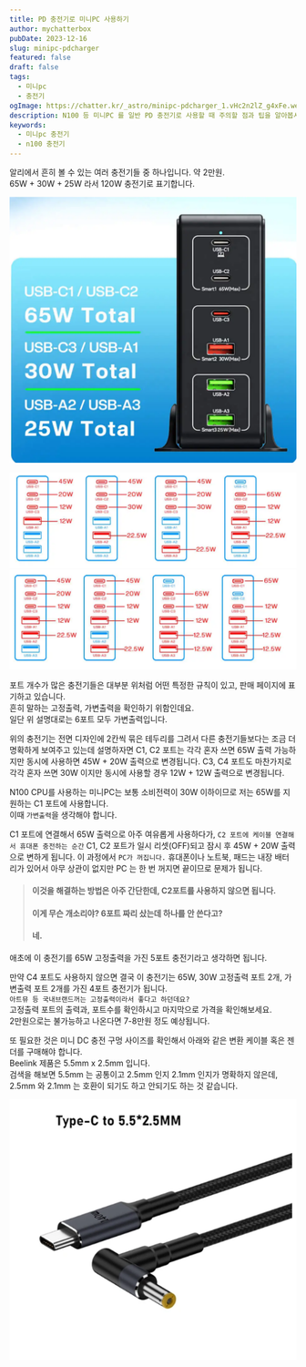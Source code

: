 ```yaml
---
title: PD 충전기로 미니PC 사용하기
author: mychatterbox
pubDate: 2023-12-16
slug: minipc-pdcharger
featured: false
draft: false
tags:
  - 미니pc
  - 충전기
ogImage: https://chatter.kr/_astro/minipc-pdcharger_1.vHc2n2lZ_g4xFe.webp.jpg
description: N100 등 미니PC 를 일반 PD 충전기로 사용할 때 주의할 점과 팁을 알아봅시다.
keywords:
  - 미니pc 충전기
  - n100 충전기
---
```


알리에서 흔히 볼 수 있는 여러 충전기들 중 하나입니다. 약 2만원.  
65W + 30W + 25W 라서 120W 충전기로 표기합니다.

![충전기](../../assets/blog-images/2024/minipc-pdcharger_1.png)

![충전기](../../assets/blog-images/2024/minipc-pdcharger_2.png)
![충전기](../../assets/blog-images/2024/minipc-pdcharger_3.png)

포트 개수가 많은 충전기들은 대부분 위처럼 어떤 특정한 규칙이 있고, 판매 페이지에 표기하고 있습니다.  
흔히 말하는 고정출력, 가변출력을 확인하기 위함인데요.  
일단 위 설명대로는 6포트 모두 가변출력입니다.

위의 충전기는 전면 디자인에 2칸씩 묶은 테두리를 그려서 다른 충전기들보다는 조금 더 명확하게 보여주고 있는데
설명하자면 C1, C2 포트는 각각 혼자 쓰면 65W 출력 가능하지만 동시에 사용하면 45W + 20W 출력으로 변경됩니다.
C3, C4 포트도 마찬가지로 각각 혼자 쓰면 30W 이지만 동시에 사용할 경우 12W + 12W 출력으로 변경됩니다.

N100 CPU를 사용하는 미니PC는 보통 소비전력이 30W 이하이므로 저는 65W를 지원하는 C1 포트에 사용합니다.  
이때 `가변출력`을 생각해야 합니다.

C1 포트에 연결해서 65W 출력으로 아주 여유롭게 사용하다가, `C2 포트에 케이블 연결해서 휴대폰 충전하는 순간` C1, C2 포트가 일시 리셋(OFF)되고 잠시 후 45W + 20W 출력으로 변하게 됩니다. 이 과정에서 `PC가 꺼집니다.`
휴대폰이나 노트북, 패드는 내장 배터리가 있어서 아무 상관이 없지만 PC 는 한 번 꺼지면 끝이므로 문제가 됩니다.

>#### 이것을 해결하는 방법은 아주 간단한데, C2포트를 사용하지 않으면 됩니다.
>
>#### 이게 무슨 개소리야? 6포트 짜리 샀는데 하나를 안 쓴다고?
>
>#### 네.

애초에 이 충전기를 65W 고정출력을 가진 5포트 충전기라고 생각하면 됩니다.

만약 C4 포트도 사용하지 않으면
결국 이 충전기는 65W, 30W 고정출력 포트 2개, 가변출력 포트 2개를 가진 4포트 충전기가 됩니다.  
`아트뮤 등 국내브랜드꺼는 고정출력이라서 좋다고 하던데요?`  
고정출력 포트의 출력과, 포트수를 확인하시고 마지막으로 가격을 확인해보세요.  
2만원으로는 불가능하고 나온다면 7-8만원 정도 예상됩니다.

또 필요한 것은 미니 DC 충전 구멍 사이즈를 확인해서 아래와 같은 변환 케이블 혹은 젠더를 구매해야 합니다.  
Beelink 제품은 5.5mm x 2.5mm 입니다.  
검색을 해보면 5.5mm 는 공통이고 2.5mm 인지 2.1mm 인지가 명확하지 않은데, 2.5mm 와 2.1mm 는 호환이 되기도 하고 안되기도 하는 것 같습니다.

![케이블](../../assets/blog-images/2024/minipc-pdcharger_4.png)
